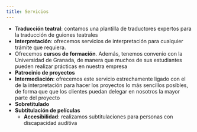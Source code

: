 ```yaml
---
title: Servicios
---
```



- **Traducción teatral**: contamos una plantilla de traductores expertos para la traducción de guiones teatrales
 - **Interpretación**: ofrecemos servicios de interpretación para cualquier trámite que requiera.
 - Ofrecemos **cursos de formación**. Además, tenemos convenio con la Universidad de Granada, de manera que muchos de sus estudiantes pueden realizar prácticas en nuestra empresa
- **Patrocinio de proyectos**
 - **Intermediación**: ofrecemos este servicio estrechamente ligado con el de la interpretación para hacer los proyectos lo más sencillos posibles,  de forma que que los clientes puedan delegar en nosotros la mayor parte del proyecto
 - **Sobretitulado**      
- **Subtitulación de películas**
  - **Accesibilidad**: realizamos subtitulaciones para personas con discapacidad auditiva
 

